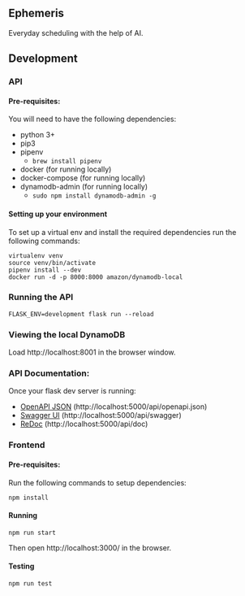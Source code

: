 ## Ephemeris

Everyday scheduling with the help of AI.

## Development

### API
  
  #### Pre-requisites:

  You will need to have the following dependencies:
  * python 3+
  * pip3
  * pipenv
    * ```brew install pipenv```
  * docker (for running locally)
  * docker-compose (for running locally)
  * dynamodb-admin (for running locally)
    * ```sudo npm install dynamodb-admin -g```

  #### Setting up your environment

  To set up a virtual env and install the required dependencies run the following commands:

  ```
  virtualenv venv
  source venv/bin/activate
  pipenv install --dev
  docker run -d -p 8000:8000 amazon/dynamodb-local 
  ```

  ### Running the API

  ```FLASK_ENV=development flask run --reload```

  ### Viewing the local DynamoDB

  Load http://localhost:8001 in the browser window.

  ### API Documentation:

  Once your flask dev server is running:
  * [OpenAPI JSON](http://localhost:5000/api/openapi.json) (http://localhost:5000/api/openapi.json)
  * [Swagger UI](http://localhost:5000/api/swagger) (http://localhost:5000/api/swagger)
  * [ReDoc](http://localhost:5000/api/doc) (http://localhost:5000/api/doc)

### Frontend

  #### Pre-requisites:

  Run the following commands to setup dependencies:

  ```npm install```

  #### Running

  ```npm run start```

  Then open http://localhost:3000/ in the browser.

  #### Testing

  ```npm run test```
